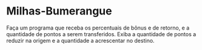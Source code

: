 # Milhas-Bumerangue
Faça um programa que receba os percentuais de bônus e de retorno, e a quantidade de pontos a serem transferidos. Exiba a quantidade de pontos a reduzir na origem e a quantidade a acrescentar no destino.
